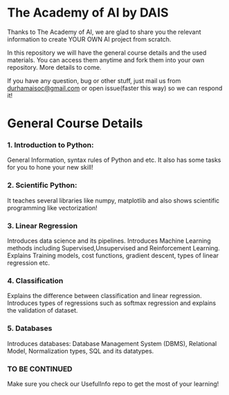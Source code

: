 # The Academy of AI by DAIS

Thanks to The Academy of AI, we are glad to share you the relevant information to create YOUR OWN AI project from scratch.

In this repository we will have the general course details and the used materials. You can access them anytime and fork them into your own repository. More details to come.

If you have any question, bug or other stuff, just mail us from durhamaisoc@gmail.com or open issue(faster this way) so we can respond it!


# General Course Details

### 1. Introduction to Python:

  General Information, syntax rules of Python and etc. It also has some tasks for you to hone your new skill!

### 2. Scientific Python:

  It teaches several libraries like numpy, matplotlib and also shows scientific programming like vectorization!

### 3. Linear Regression

Introduces data science and its pipelines. Introduces Machine Learning methods including Supervised,Unsupervised and Reinforcement Learning. Explains Training models, cost functions, gradient descent, types of linear regression etc.

### 4. Classification

Explains the difference between classification and linear regression. Introduces types of regressions such as softmax regression and explains the validation of dataset.

### 5. Databases

Introduces databases: Database Management System (DBMS), Relational Model, Normalization types, SQL and its datatypes. 

### TO BE CONTINUED

Make sure you check our UsefulInfo repo to get the most of your learning!
